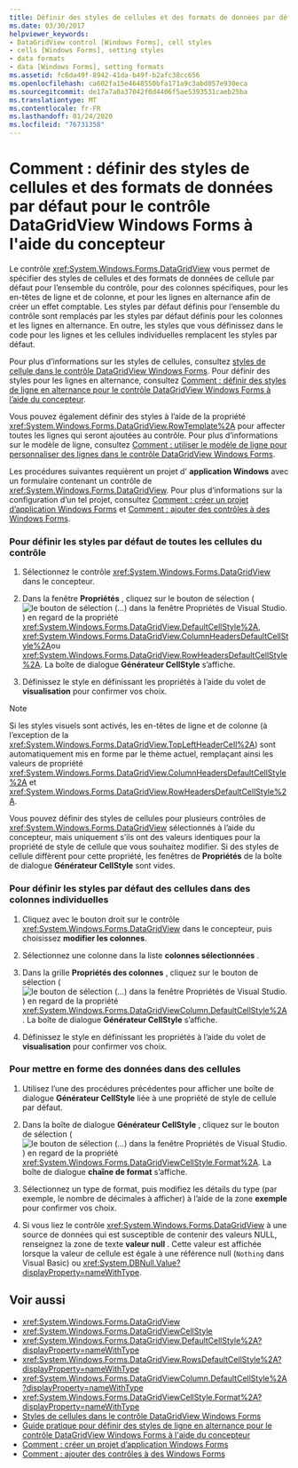 ```yaml
---
title: Définir des styles de cellules et des formats de données par défaut pour le contrôle DataGridView à l’aide du concepteur
ms.date: 03/30/2017
helpviewer_keywords:
- DataGridView control [Windows Forms], cell styles
- cells [Windows Forms], setting styles
- data formats
- data [Windows Forms], setting formats
ms.assetid: fc6da49f-8942-41da-b49f-b2afc38cc656
ms.openlocfilehash: ca602fa15e4648550bfa171a9c3abd057e930eca
ms.sourcegitcommit: de17a7a0a37042f0d4406f5ae5393531caeb25ba
ms.translationtype: MT
ms.contentlocale: fr-FR
ms.lasthandoff: 01/24/2020
ms.locfileid: "76731358"
---
```

# <a name="how-to-set-default-cell-styles-and-data-formats-for-the-windows-forms-datagridview-control-using-the-designer"></a>Comment : définir des styles de cellules et des formats de données par défaut pour le contrôle DataGridView Windows Forms à l'aide du concepteur

Le contrôle <xref:System.Windows.Forms.DataGridView> vous permet de spécifier des styles de cellules et des formats de données de cellule par défaut pour l’ensemble du contrôle, pour des colonnes spécifiques, pour les en-têtes de ligne et de colonne, et pour les lignes en alternance afin de créer un effet comptable. Les styles par défaut définis pour l’ensemble du contrôle sont remplacés par les styles par défaut définis pour les colonnes et les lignes en alternance. En outre, les styles que vous définissez dans le code pour les lignes et les cellules individuelles remplacent les styles par défaut.

Pour plus d’informations sur les styles de cellules, consultez [styles de cellule dans le contrôle DataGridView Windows Forms](cell-styles-in-the-windows-forms-datagridview-control.md). Pour définir des styles pour les lignes en alternance, consultez [Comment : définir des styles de ligne en alternance pour le contrôle DataGridView Windows Forms à l’aide du concepteur](set-alternating-row-styles-for-the-datagrid-using-the-designer.md).

Vous pouvez également définir des styles à l’aide de la propriété <xref:System.Windows.Forms.DataGridView.RowTemplate%2A> pour affecter toutes les lignes qui seront ajoutées au contrôle. Pour plus d’informations sur le modèle de ligne, consultez [Comment : utiliser le modèle de ligne pour personnaliser des lignes dans le contrôle DataGridView Windows Forms](use-the-row-template-to-customize-rows-in-the-datagrid.md).

Les procédures suivantes requièrent un projet d' **application Windows** avec un formulaire contenant un contrôle de <xref:System.Windows.Forms.DataGridView>. Pour plus d’informations sur la configuration d’un tel projet, consultez [Comment : créer un projet d’application Windows Forms](/visualstudio/ide/step-1-create-a-windows-forms-application-project) et [Comment : ajouter des contrôles à des Windows Forms](how-to-add-controls-to-windows-forms.md).

### <a name="to-set-default-styles-for-all-cells-in-the-control"></a>Pour définir les styles par défaut de toutes les cellules du contrôle

1. Sélectionnez le contrôle <xref:System.Windows.Forms.DataGridView> dans le concepteur.

2. Dans la fenêtre **Propriétés** , cliquez sur le bouton de sélection (![le bouton de sélection (...) dans la fenêtre Propriétés de Visual Studio.](./media/visual-studio-ellipsis-button.png)) en regard de la propriété <xref:System.Windows.Forms.DataGridView.DefaultCellStyle%2A>, <xref:System.Windows.Forms.DataGridView.ColumnHeadersDefaultCellStyle%2A>ou <xref:System.Windows.Forms.DataGridView.RowHeadersDefaultCellStyle%2A>. La boîte de dialogue **Générateur CellStyle** s’affiche.

3. Définissez le style en définissant les propriétés à l’aide du volet de **visualisation** pour confirmer vos choix.

> [!NOTE]
> Si les styles visuels sont activés, les en-têtes de ligne et de colonne (à l’exception de la <xref:System.Windows.Forms.DataGridView.TopLeftHeaderCell%2A>) sont automatiquement mis en forme par le thème actuel, remplaçant ainsi les valeurs de propriété <xref:System.Windows.Forms.DataGridView.ColumnHeadersDefaultCellStyle%2A> et <xref:System.Windows.Forms.DataGridView.RowHeadersDefaultCellStyle%2A>.
>
> Vous pouvez définir des styles de cellules pour plusieurs contrôles de <xref:System.Windows.Forms.DataGridView> sélectionnés à l’aide du concepteur, mais uniquement s’ils ont des valeurs identiques pour la propriété de style de cellule que vous souhaitez modifier. Si des styles de cellule diffèrent pour cette propriété, les fenêtres de **Propriétés** de la boîte de dialogue **Générateur CellStyle** sont vides.

### <a name="to-set-default-styles-for-cells-in-individual-columns"></a>Pour définir les styles par défaut des cellules dans des colonnes individuelles

1. Cliquez avec le bouton droit sur le contrôle <xref:System.Windows.Forms.DataGridView> dans le concepteur, puis choisissez **modifier les colonnes**.

2. Sélectionnez une colonne dans la liste **colonnes sélectionnées** .

3. Dans la grille **Propriétés des colonnes** , cliquez sur le bouton de sélection (![le bouton de sélection (...) dans la fenêtre Propriétés de Visual Studio.](./media/visual-studio-ellipsis-button.png)) en regard de la propriété <xref:System.Windows.Forms.DataGridViewColumn.DefaultCellStyle%2A>. La boîte de dialogue **Générateur CellStyle** s’affiche.

4. Définissez le style en définissant les propriétés à l’aide du volet de **visualisation** pour confirmer vos choix.

### <a name="to-format-data-in-cells"></a>Pour mettre en forme des données dans des cellules

1. Utilisez l’une des procédures précédentes pour afficher une boîte de dialogue **Générateur CellStyle** liée à une propriété de style de cellule par défaut.

2. Dans la boîte de dialogue **Générateur CellStyle** , cliquez sur le bouton de sélection (![le bouton de sélection (...) dans la fenêtre Propriétés de Visual Studio.](./media/visual-studio-ellipsis-button.png)) en regard de la propriété <xref:System.Windows.Forms.DataGridViewCellStyle.Format%2A>. La boîte de dialogue **chaîne de format** s’affiche.

3. Sélectionnez un type de format, puis modifiez les détails du type (par exemple, le nombre de décimales à afficher) à l’aide de la zone **exemple** pour confirmer vos choix.

4. Si vous liez le contrôle <xref:System.Windows.Forms.DataGridView> à une source de données qui est susceptible de contenir des valeurs NULL, renseignez la zone de texte **valeur null** . Cette valeur est affichée lorsque la valeur de cellule est égale à une référence null (`Nothing` dans Visual Basic) ou <xref:System.DBNull.Value?displayProperty=nameWithType>.

## <a name="see-also"></a>Voir aussi

- <xref:System.Windows.Forms.DataGridView>
- <xref:System.Windows.Forms.DataGridViewCellStyle>
- <xref:System.Windows.Forms.DataGridView.DefaultCellStyle%2A?displayProperty=nameWithType>
- <xref:System.Windows.Forms.DataGridView.RowsDefaultCellStyle%2A?displayProperty=nameWithType>
- <xref:System.Windows.Forms.DataGridViewColumn.DefaultCellStyle%2A?displayProperty=nameWithType>
- <xref:System.Windows.Forms.DataGridViewCellStyle.Format%2A?displayProperty=nameWithType>
- [Styles de cellules dans le contrôle DataGridView Windows Forms](cell-styles-in-the-windows-forms-datagridview-control.md)
- [Guide pratique pour définir des styles de ligne en alternance pour le contrôle DataGridView Windows Forms à l'aide du concepteur](set-alternating-row-styles-for-the-datagrid-using-the-designer.md)
- [Comment : créer un projet d’application Windows Forms](/visualstudio/ide/step-1-create-a-windows-forms-application-project)
- [Comment : ajouter des contrôles à des Windows Forms](how-to-add-controls-to-windows-forms.md)
